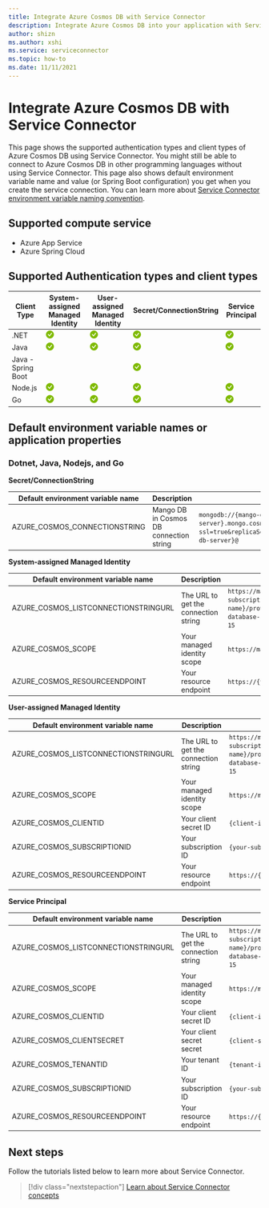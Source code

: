 ```yaml
---
title: Integrate Azure Cosmos DB with Service Connector
description: Integrate Azure Cosmos DB into your application with Service Connector
author: shizn
ms.author: xshi
ms.service: serviceconnector
ms.topic: how-to 
ms.date: 11/11/2021
---
```


# Integrate Azure Cosmos DB with Service Connector

This page shows the supported authentication types and client types of Azure Cosmos DB using Service Connector. You might still be able to connect to Azure Cosmos DB in other programming languages without using Service Connector. This page also shows default environment variable name and value (or Spring Boot configuration) you get when you create the service connection. You can learn more about [Service Connector environment variable naming convention](concept-service-connector-internals.md).

## Supported compute service

- Azure App Service
- Azure Spring Cloud

## Supported Authentication types and client types

| Client Type | System-assigned Managed Identity | User-assigned Managed Identity | Secret/ConnectionString | Service Principal |
| --- | --- | --- | --- | --- |
| .NET | ![yes icon](./media/green-check.png) | ![yes icon](./media/green-check.png) | ![yes icon](./media/green-check.png) | ![yes icon](./media/green-check.png) |
| Java  | ![yes icon](./media/green-check.png) | ![yes icon](./media/green-check.png) | ![yes icon](./media/green-check.png) | ![yes icon](./media/green-check.png) |
| Java - Spring Boot | | | ![yes icon](./media/green-check.png) | |
| Node.js | ![yes icon](./media/green-check.png) | ![yes icon](./media/green-check.png) | ![yes icon](./media/green-check.png) | ![yes icon](./media/green-check.png) |
| Go | ![yes icon](./media/green-check.png) | ![yes icon](./media/green-check.png) | ![yes icon](./media/green-check.png) | ![yes icon](./media/green-check.png) |


## Default environment variable names or application properties

### Dotnet, Java, Nodejs, and Go

**Secret/ConnectionString**

| Default environment variable name | Description | Example value |
| --- | --- | --- |
| AZURE_COSMOS_CONNECTIONSTRING | Mango DB in Cosmos DB connection string | `mongodb://{mango-db-admin-user}:{********}@{mango-db-server}.mongo.cosmos.azure.com:10255/?ssl=true&replicaSet=globaldb&retrywrites=false&maxIdleTimeMS=120000&appName=@{mango-db-server}@` |

**System-assigned Managed Identity**

| Default environment variable name | Description | Example value |
| --- | --- | --- |
| AZURE_COSMOS_LISTCONNECTIONSTRINGURL | The URL to get the connection string | `https://management.azure.com/subscriptions/{your-subscription-id}/resourceGroups/{your-resource-group-name}/providers/Microsoft.DocumentDB/databaseAccounts/{your-database-server}/listConnectionStrings?api-version=2021-04-15` |
| AZURE_COSMOS_SCOPE | Your managed identity scope | `https://management.azure.com/.default` |
| AZURE_COSMOS_RESOURCEENDPOINT | Your resource endpoint| `https://{your-database-server}.documents.azure.com:443/` |

**User-assigned Managed Identity**

| Default environment variable name | Description | Example value |
| --- | --- | --- |
| AZURE_COSMOS_LISTCONNECTIONSTRINGURL | The URL to get the connection string | `https://management.azure.com/subscriptions/{your-subscription-id}/resourceGroups/{your-resource-group-name}/providers/Microsoft.DocumentDB/databaseAccounts/{your-database-server}/listConnectionStrings?api-version=2021-04-15` |
| AZURE_COSMOS_SCOPE | Your managed identity scope | `https://management.azure.com/.default` |
| AZURE_COSMOS_CLIENTID | Your client secret ID | `{client-id}` |
| AZURE_COSMOS_SUBSCRIPTIONID | Your subscription ID | `{your-subscription-id}` |
| AZURE_COSMOS_RESOURCEENDPOINT | Your resource endpoint| `https://{your-database-server}.documents.azure.com:443/` |

**Service Principal**

| Default environment variable name | Description | Example value |
| --- | --- | --- |
| AZURE_COSMOS_LISTCONNECTIONSTRINGURL | The URL to get the connection string | `https://management.azure.com/subscriptions/{your-subscription-id}/resourceGroups/{your-resource-group-name}/providers/Microsoft.DocumentDB/databaseAccounts/{your-database-server}/listConnectionStrings?api-version=2021-04-15` |
| AZURE_COSMOS_SCOPE | Your managed identity scope | `https://management.azure.com/.default` |
| AZURE_COSMOS_CLIENTID | Your client secret ID | `{client-id}` |
| AZURE_COSMOS_CLIENTSECRET | Your client secret secret | `{client-secret}` |
| AZURE_COSMOS_TENANTID | Your tenant ID | `{tenant-id}` |
| AZURE_COSMOS_SUBSCRIPTIONID | Your subscription ID | `{your-subscription-id}` |
| AZURE_COSMOS_RESOURCEENDPOINT | Your resource endpoint| `https://{your-database-server}.documents.azure.com:443/` |

## Next steps

Follow the tutorials listed below to learn more about Service Connector.

> [!div class="nextstepaction"]
> [Learn about Service Connector concepts](./concept-service-connector-internals.md)
